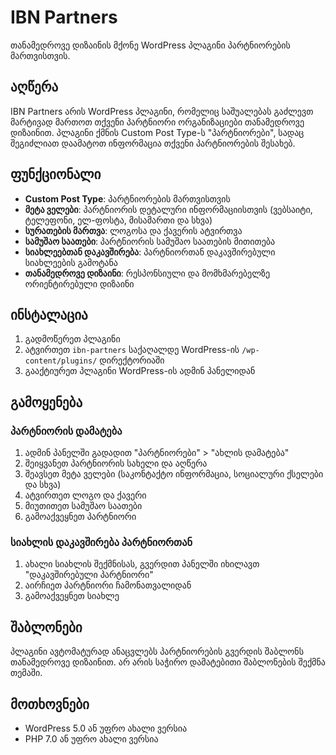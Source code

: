 # IBN Partners

თანამედროვე დიზაინის მქონე WordPress პლაგინი პარტნიორების მართვისთვის.

## აღწერა

IBN Partners არის WordPress პლაგინი, რომელიც საშუალებას გაძლევთ მარტივად მართოთ თქვენი პარტნიორი ორგანიზაციები თანამედროვე დიზაინით. პლაგინი ქმნის Custom Post Type-ს "პარტნიორები", სადაც შეგიძლიათ დაამატოთ ინფორმაცია თქვენი პარტნიორების შესახებ.

## ფუნქციონალი

- **Custom Post Type**: პარტნიორების მართვისთვის
- **მეტა ველები**: პარტნიორის დეტალური ინფორმაციისთვის (ვებსაიტი, ტელეფონი, ელ-ფოსტა, მისამართი და სხვა)
- **სურათების მართვა**: ლოგოსა და ქავერის ატვირთვა
- **სამუშაო საათები**: პარტნიორის სამუშაო საათების მითითება
- **სიახლეებთან დაკავშირება**: პარტნიორთან დაკავშირებული სიახლეების გამოტანა
- **თანამედროვე დიზაინი**: რესპონსიული და მომხმარებელზე ორიენტირებული დიზაინი

## ინსტალაცია

1. გადმოწერეთ პლაგინი
2. ატვირთეთ `ibn-partners` საქაღალდე WordPress-ის `/wp-content/plugins/` დირექტორიაში
3. გააქტიურეთ პლაგინი WordPress-ის ადმინ პანელიდან

## გამოყენება

### პარტნიორის დამატება

1. ადმინ პანელში გადადით "პარტნიორები" > "ახლის დამატება"
2. შეიყვანეთ პარტნიორის სახელი და აღწერა
3. შეავსეთ მეტა ველები (საკონტაქტო ინფორმაცია, სოციალური ქსელები და სხვა)
4. ატვირთეთ ლოგო და ქავერი
5. მიუთითეთ სამუშაო საათები
6. გამოაქვეყნეთ პარტნიორი

### სიახლის დაკავშირება პარტნიორთან

1. ახალი სიახლის შექმნისას, გვერდით პანელში იხილავთ "დაკავშირებული პარტნიორი"
2. აირჩიეთ პარტნიორი ჩამონათვალიდან
3. გამოაქვეყნეთ სიახლე

## შაბლონები

პლაგინი ავტომატურად ანაცვლებს პარტნიორების გვერდის შაბლონს თანამედროვე დიზაინით. არ არის საჭირო დამატებითი შაბლონების შექმნა თემაში.

## მოთხოვნები

- WordPress 5.0 ან უფრო ახალი ვერსია
- PHP 7.0 ან უფრო ახალი ვერსია
